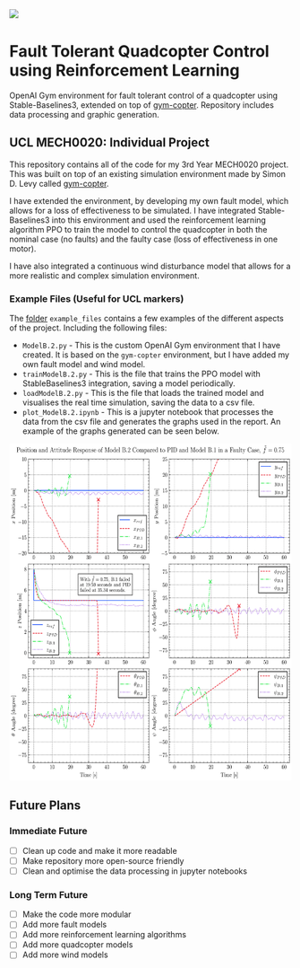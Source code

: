 <img src="media/RL-ModelB.2-faulty.gif" height="300">

# Fault Tolerant Quadcopter Control using Reinforcement Learning



OpenAI Gym environment for fault tolerant control of a quadcopter using Stable-Baselines3, extended on top of [gym-copter](https://github.com/simondlevy/gym-copter). Repository includes data processing and graphic generation. 
 
## UCL MECH0020: Individual Project

This repository contains all of the code for my 3rd Year MECH0020 project. This was built on top of an existing simulation environment made by Simon D. Levy called [gym-copter](https://github.com/simondlevy/gym-copter). 

I have extended the environment, by developing my own fault model, which allows for a loss of effectiveness to be simulated. I have integrated Stable-Baselines3 into this environment and used the reinforcement learning algorithm PPO to train the model to control the quadcopter in both the nominal case (no faults) and the faulty case (loss of effectiveness in one motor).

I have also integrated a continuous wind disturbance model that allows for a more realistic and complex simulation environment.

### Example Files (Useful for UCL markers)

The [folder](https://github.com/fidhalkotta/gym-copter-FTC/tree/master/example_files) `example_files` contains a few examples of the different aspects of the project. Including the following files:

- `ModelB.2.py` - This is the custom OpenAI Gym environment that I have created. It is based on the `gym-copter` environment, but I have added my own fault model and wind model.
- `trainModelB.2.py` - This is the file that trains the PPO model with StableBaselines3 integration, saving a model periodically.
- `loadModelB.2.py` - This is the file that loads the trained model and visualises the real time simulation, saving the data to a csv file.
- `plot_ModelB.2.ipynb` - This is a jupyter notebook that processes the data from the csv file and generates the graphs used in the report. An example of the graphs generated can be seen below.


<img src="example_files/images/faultyCaseComparison-v2.png" height="600">

## Future Plans

### Immediate Future

- [ ] Clean up code and make it more readable
- [ ] Make repository more open-source friendly
- [ ] Clean and optimise the data processing in jupyter notebooks

### Long Term Future
- [ ] Make the code more modular
- [ ] Add more fault models
- [ ] Add more reinforcement learning algorithms
- [ ] Add more quadcopter models
- [ ] Add more wind models
